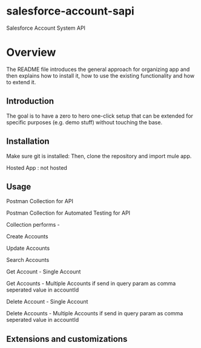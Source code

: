 # salesforce-account-sapi
Salesforce Account System API

# Overview

The README file introduces the general approach for organizing app and then explains how to install it, how to use the existing functionality and how to extend it. 

## Introduction 

The goal is to have a zero to hero one-click setup that can be extended for specific purposes (e.g. demo stuff) without touching the base. 

## Installation

Make sure git is installed:
Then, clone the repository and import mule app.


Hosted App : not hosted

## Usage

Postman Collection for API


Postman Collection for Automated Testing for API


Collection performs -

Create Accounts 

Update Accounts 

Search Accounts 

Get Account - Single Account

Get Accounts - Multiple Accounts if send in query param as comma seperated value in accountId

Delete Account - Single Account

Delete Accounts - Multiple Accounts if send in query param as comma seperated value in accountId

## Extensions and customizations








 
 
 
 







